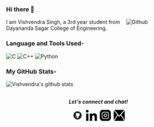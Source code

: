 ### Hi there 👋

<img width="35%" align="right" alt="Github" src="https://user-images.githubusercontent.com/48678280/88862734-4903af80-d201-11ea-968b-9c939d88a37c.gif" />

I am Vishvendra Singh, a 3rd year student from Dayananda Sagar College of Engineering.

### Language and Tools Used- </br>
![C](https://img.shields.io/badge/-C-000000?style=for-the-badge&logo=C)
![C++](https://img.shields.io/badge/-C++-000000?style=for-the-badge&logo=C%2B%2B&logoColor=00599C)
![Python](https://img.shields.io/badge/-Python-000000?style=for-the-badge&logo=Python&logoColor=00599C)


### My GitHub Stats- </br>
![Vishvendra's github stats](https://github-readme-stats.vercel.app/api?username=singhvishvendra700&show_icons=true&theme=dark)
</br></br>

<p align="center">
  <i><b>Let's connect and chat!</b></i>

  <p align="center">
    <a href="https://github.com/singhvishvendra700" alt="GitHub"><img src="https://github.com/Octaves0911/social-media-logos/blob/master/github_new.png" height="30" width="30"></a>&nbsp;
    <a href="https://www.linkedin.com/in/singhvish700/" alt="Linkedin"><img src="https://github.com/Octaves0911/social-media-logos/blob/master/linkedin.png" height="30" width="30"></a>&nbsp;
    <a href="https://www.instagram.com/vishvendraa.singh/" alt="Instagram"><img src="https://github.com/Octaves0911/social-media-logos/blob/master/instagram.png" height="30" width="30"></a>&nbsp;
     <a href="mailto:singhvishvendra700@gmail.com"><img src="https://github.com/Octaves0911/social-media-logos/blob/master/email_new.png" height="30" width="30"></a>

  </p>
    
</p>
